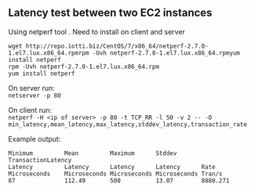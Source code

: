 ## Latency test between two EC2 instances

Using netperf tool . Need to install on client and server
```
wget http://repo.iotti.biz/CentOS/7/x86_64/netperf-2.7.0-1.el7.lux.x86_64.rpmrpm -Uvh netperf-2.7.0-1.el7.lux.x86_64.rpmyum install netperf
rpm -Uvh netperf-2.7.0-1.el7.lux.x86_64.rpm
yum install netperf
```

On server run: \
```netserver -p 80```

On client run: \
```netperf -H <ip of server> -p 80 -t TCP_RR -l 50 -v 2 -- -O min_latency,mean_latency,max_latency,stddev_latency,transaction_rate```

Example output: 
```
Minimum         Mean         Maximum      Stddev       TransactionLatency
Latency         Latency      Latency      Latency      Rate
Microseconds    Microseconds Microseconds Microseconds Tran/s
87              112.49       500          13.07        8880.271
```